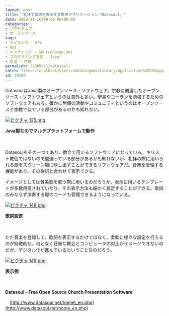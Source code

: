 ```yaml
---
layout: post
title: "礼拝で歌詞を表示する専用アプリケーション「Datasoul」"
date: 2009-11-16T09:00:00+09:00
categories:
- ソフトウェア
- オープンソース
tags: 
- ライセンス - GPL
- GUI
- ホスティング - SourceForge.net
- プログラミング言語 - Java
- 生活 - 宗教
permalink: /2009/11/datasoul/
catch: file://localhost/Users/nakatsugawa/Library/Application%2520Support/ecto3/cache/1991F311-1AE1-4AEE-8850-24A7B722CDD5t.jpeg
id: 19180
---
```

DatasoulはJava製のオープンソース・ソフトウェア。宗教に関連したオープンソース・ソフトウェアというのは意外と多い。聖書やコーランを勉強するためのソフトウェアもある。確かに無償の活動やコミュニティというのはオープンソースと宗教で似ている部分があるのかも知れない。

  

[![ピクチャ 125.png](file://localhost/Users/nakatsugawa/Library/Application%20Support/ecto3/cache/E90C074B-C0F2-4001-A6C0-710D26731B37t.jpeg)](https://images.moongift.jp/2009/11/125.png)  
  
**Java製なのでマルチプラットフォームで動作**

  

　

  

Datasoulもその一つであり、教会で用いるソフトウェアになっている。キリスト教徒ではないので間違っている部分があるかも知れないが、礼拝の際に用いられる歌をスクリーン場に映し出すことができるソフトウェアだ。音楽を管理する機能があり、その歌詞と合わせて表示できる。

  
  
<!--more-->

イメージとしては賛美歌を歌う際に用いるのだろうか。表示に用いるテンプレートが多数用意されていたり、その表示方法も細かく設定することができる。歌詞のみならず演奏する際のコードも管理できるようになっている。

  

[![ピクチャ 148.png](file://localhost/Users/nakatsugawa/Library/Application%20Support/ecto3/cache/1991F311-1AE1-4AEE-8850-24A7B722CDD5t.jpeg)](https://images.moongift.jp/2009/11/148.png)  
  
**歌詞設定**

  

　

  

ただ音楽を登録して、歌詞を表示するだけではなく、柔軟に様々な設定を行えるのが特徴的だ。何となく荘厳な教会とコンピュータの対比がイメージできないのだが、デジタル化が進んでいるということなのだろう。

  

[![ピクチャ 149.png](https://images.moongift.jp/2009/11/149-tm.jpg)](https://images.moongift.jp/2009/11/149.png)  
  
**表示例**

  

　

  

**Datasoul - Free Open Source Church Presentation Software**  
  
　[http://www.datasoul.net/home\_en.php](http://www.datasoul.net/home_en.php)

  
